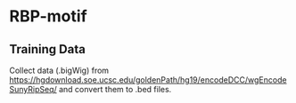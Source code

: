 # RBP-motif
## Training Data
Collect data (.bigWig) from https://hgdownload.soe.ucsc.edu/goldenPath/hg19/encodeDCC/wgEncodeSunyRipSeq/ and convert them to .bed files.
